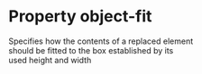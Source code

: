 # Property object-fit

Specifies how the contents of a replaced element  
should be fitted to the box established by its  
used height and width  
